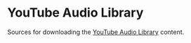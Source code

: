 # YouTube Audio Library

Sources for downloading the [YouTube Audio Library](https://www.youtube.com/audiolibrary/music) content.